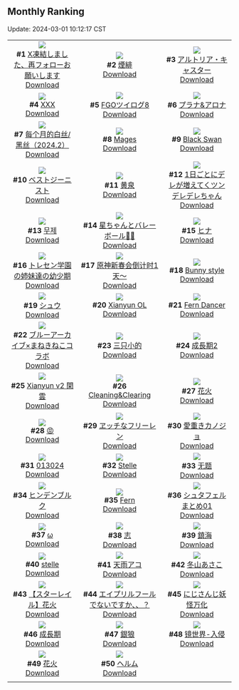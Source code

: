 ## Monthly Ranking
Update: 2024-03-01 10:12:17 CST

|      |      |      |
| :----: | :----: | :----: |
| ![](https://i.pixiv.re/c/240x480/img-master/img/2024/02/01/19/04/58/115670403_p0_master1200.jpg)<br>**#1** [X凍結しました、再フォローお願いします](https://www.pixiv.net/artworks/115670403)<br>[Download](https://i.pixiv.re/img-original/img/2024/02/01/19/04/58/115670403_p0.jpg) | ![](https://i.pixiv.re/c/240x480/img-master/img/2024/01/31/00/00/23/115624422_p0_master1200.jpg)<br>**#2** [煙緋](https://www.pixiv.net/artworks/115624422)<br>[Download](https://i.pixiv.re/img-original/img/2024/01/31/00/00/23/115624422_p0.jpg) | ![](https://i.pixiv.re/c/240x480/img-master/img/2024/02/01/01/07/06/115654627_p0_master1200.jpg)<br>**#3** [アルトリア・キャスター](https://www.pixiv.net/artworks/115654627)<br>[Download](https://i.pixiv.re/img-original/img/2024/02/01/01/07/06/115654627_p0.jpg) |
| ![](https://i.pixiv.re/c/240x480/img-master/img/2024/01/31/00/00/06/115624355_p0_master1200.jpg)<br>**#4** [XXX](https://www.pixiv.net/artworks/115624355)<br>[Download](https://i.pixiv.re/img-original/img/2024/01/31/00/00/06/115624355_p0.png) | ![](https://i.pixiv.re/c/240x480/img-master/img/2024/02/01/22/49/36/115677023_p0_master1200.jpg)<br>**#5** [FGOツイログ8](https://www.pixiv.net/artworks/115677023)<br>[Download](https://i.pixiv.re/img-original/img/2024/02/01/22/49/36/115677023_p0.jpg) | ![](https://i.pixiv.re/c/240x480/img-master/img/2024/01/31/00/01/04/115624537_p0_master1200.jpg)<br>**#6** [プラナ&アロナ](https://www.pixiv.net/artworks/115624537)<br>[Download](https://i.pixiv.re/img-original/img/2024/01/31/00/01/04/115624537_p0.jpg) |
| ![](https://i.pixiv.re/c/240x480/img-master/img/2024/02/01/21/45/26/115674948_p0_master1200.jpg)<br>**#7** [每个月的白丝/黑丝（2024.2）](https://www.pixiv.net/artworks/115674948)<br>[Download](https://i.pixiv.re/img-original/img/2024/02/01/21/45/26/115674948_p0.jpg) | ![](https://i.pixiv.re/c/240x480/img-master/img/2024/01/30/12/10/46/115608495_p0_master1200.jpg)<br>**#8** [Mages](https://www.pixiv.net/artworks/115608495)<br>[Download](https://i.pixiv.re/img-original/img/2024/01/30/12/10/46/115608495_p0.jpg) | ![](https://i.pixiv.re/c/240x480/img-master/img/2024/02/01/19/00/02/115670201_p0_master1200.jpg)<br>**#9** [Black Swan](https://www.pixiv.net/artworks/115670201)<br>[Download](https://i.pixiv.re/img-original/img/2024/02/01/19/00/02/115670201_p0.jpg) |
| ![](https://i.pixiv.re/c/240x480/img-master/img/2024/02/01/00/00/57/115652262_p0_master1200.jpg)<br>**#10** [ベストジーニスト](https://www.pixiv.net/artworks/115652262)<br>[Download](https://i.pixiv.re/img-original/img/2024/02/01/00/00/57/115652262_p0.jpg) | ![](https://i.pixiv.re/c/240x480/img-master/img/2024/02/02/00/01/11/115679391_p0_master1200.jpg)<br>**#11** [黄泉](https://www.pixiv.net/artworks/115679391)<br>[Download](https://i.pixiv.re/img-original/img/2024/02/02/00/01/11/115679391_p0.png) | ![](https://i.pixiv.re/c/240x480/img-master/img/2024/02/01/00/02/01/115652390_p0_master1200.jpg)<br>**#12** [1日ごとにデレが増えてくツンデレデレちゃん](https://www.pixiv.net/artworks/115652390)<br>[Download](https://i.pixiv.re/img-original/img/2024/02/01/00/02/01/115652390_p0.png) |
| ![](https://i.pixiv.re/c/240x480/img-master/img/2024/02/01/03/03/48/115656716_p0_master1200.jpg)<br>**#13** [무제](https://www.pixiv.net/artworks/115656716)<br>[Download](https://i.pixiv.re/img-original/img/2024/02/01/03/03/48/115656716_p0.png) | ![](https://i.pixiv.re/c/240x480/img-master/img/2024/02/01/03/40/26/115657120_p0_master1200.jpg)<br>**#14** [星ちゃんとバレーボール🌟🏐](https://www.pixiv.net/artworks/115657120)<br>[Download](https://i.pixiv.re/img-original/img/2024/02/01/03/40/26/115657120_p0.jpg) | ![](https://i.pixiv.re/c/240x480/img-master/img/2024/02/01/20/26/17/115672521_p0_master1200.jpg)<br>**#15** [ヒナ](https://www.pixiv.net/artworks/115672521)<br>[Download](https://i.pixiv.re/img-original/img/2024/02/01/20/26/17/115672521_p0.png) |
| ![](https://i.pixiv.re/c/240x480/img-master/img/2024/02/01/06/46/37/115659013_p0_master1200.jpg)<br>**#16** [トレセン学園の姉妹達の幼少期](https://www.pixiv.net/artworks/115659013)<br>[Download](https://i.pixiv.re/img-original/img/2024/02/01/06/46/37/115659013_p0.jpg) | ![](https://i.pixiv.re/c/240x480/img-master/img/2024/02/01/22/12/03/115675831_p0_master1200.jpg)<br>**#17** [原神新春会倒计时1天～](https://www.pixiv.net/artworks/115675831)<br>[Download](https://i.pixiv.re/img-original/img/2024/02/01/22/12/03/115675831_p0.jpg) | ![](https://i.pixiv.re/c/240x480/img-master/img/2024/02/01/19/35/46/115671154_p0_master1200.jpg)<br>**#18** [Bunny style](https://www.pixiv.net/artworks/115671154)<br>[Download](https://i.pixiv.re/img-original/img/2024/02/01/19/35/46/115671154_p0.jpg) |
| ![](https://i.pixiv.re/c/240x480/img-master/img/2024/01/31/17/00/17/115639806_p0_master1200.jpg)<br>**#19** [シュウ](https://www.pixiv.net/artworks/115639806)<br>[Download](https://i.pixiv.re/img-original/img/2024/01/31/17/00/17/115639806_p0.jpg) | ![](https://i.pixiv.re/c/240x480/img-master/img/2024/01/31/20/00/28/115639172_p0_master1200.jpg)<br>**#20** [Xianyun OL](https://www.pixiv.net/artworks/115639172)<br>[Download](https://i.pixiv.re/img-original/img/2024/01/31/20/00/28/115639172_p0.jpg) | ![](https://i.pixiv.re/c/240x480/img-master/img/2024/01/30/03/28/25/115602370_p0_master1200.jpg)<br>**#21** [Fern  Dancer](https://www.pixiv.net/artworks/115602370)<br>[Download](https://i.pixiv.re/img-original/img/2024/01/30/03/28/25/115602370_p0.jpg) |
| ![](https://i.pixiv.re/c/240x480/img-master/img/2024/02/01/13/43/40/115664542_p0_master1200.jpg)<br>**#22** [ブルーアーカイブ×まねきねこコラボ](https://www.pixiv.net/artworks/115664542)<br>[Download](https://i.pixiv.re/img-original/img/2024/02/01/13/43/40/115664542_p0.png) | ![](https://i.pixiv.re/c/240x480/img-master/img/2024/02/01/00/50/18/115654142_p0_master1200.jpg)<br>**#23** [三只小的](https://www.pixiv.net/artworks/115654142)<br>[Download](https://i.pixiv.re/img-original/img/2024/02/01/00/50/18/115654142_p0.png) | ![](https://i.pixiv.re/c/240x480/img-master/img/2024/01/31/01/27/06/115627021_p0_master1200.jpg)<br>**#24** [成長期2](https://www.pixiv.net/artworks/115627021)<br>[Download](https://i.pixiv.re/img-original/img/2024/01/31/01/27/06/115627021_p0.jpg) |
| ![](https://i.pixiv.re/c/240x480/img-master/img/2024/02/01/03/25/29/115656981_p0_master1200.jpg)<br>**#25** [Xianyun v2 閑雲](https://www.pixiv.net/artworks/115656981)<br>[Download](https://i.pixiv.re/img-original/img/2024/02/01/03/25/29/115656981_p0.jpg) | ![](https://i.pixiv.re/c/240x480/img-master/img/2024/01/30/00/01/27/115597934_p0_master1200.jpg)<br>**#26** [Cleaning&Clearing](https://www.pixiv.net/artworks/115597934)<br>[Download](https://i.pixiv.re/img-original/img/2024/01/30/00/01/27/115597934_p0.png) | ![](https://i.pixiv.re/c/240x480/img-master/img/2024/02/01/16/04/24/115666552_p0_master1200.jpg)<br>**#27** [花火](https://www.pixiv.net/artworks/115666552)<br>[Download](https://i.pixiv.re/img-original/img/2024/02/01/16/04/24/115666552_p0.png) |
| ![](https://i.pixiv.re/c/240x480/img-master/img/2024/01/31/07/38/45/115631898_p0_master1200.jpg)<br>**#28** [😡](https://www.pixiv.net/artworks/115631898)<br>[Download](https://i.pixiv.re/img-original/img/2024/01/31/07/38/45/115631898_p0.jpg) | ![](https://i.pixiv.re/c/240x480/img-master/img/2024/02/02/18/00/18/115695887_p0_master1200.jpg)<br>**#29** [ヱッチなフリーレン](https://www.pixiv.net/artworks/115695887)<br>[Download](https://i.pixiv.re/img-original/img/2024/02/02/18/00/18/115695887_p0.jpg) | ![](https://i.pixiv.re/c/240x480/img-master/img/2024/02/01/18/24/19/115669338_p0_master1200.jpg)<br>**#30** [愛重きカノジョ](https://www.pixiv.net/artworks/115669338)<br>[Download](https://i.pixiv.re/img-original/img/2024/02/01/18/24/19/115669338_p0.jpg) |
| ![](https://i.pixiv.re/c/240x480/img-master/img/2024/01/30/17/23/23/115613184_p0_master1200.jpg)<br>**#31** [013024](https://www.pixiv.net/artworks/115613184)<br>[Download](https://i.pixiv.re/img-original/img/2024/01/30/17/23/23/115613184_p0.jpg) | ![](https://i.pixiv.re/c/240x480/img-master/img/2024/01/31/18/03/56/115641238_p0_master1200.jpg)<br>**#32** [Stelle](https://www.pixiv.net/artworks/115641238)<br>[Download](https://i.pixiv.re/img-original/img/2024/01/31/18/03/56/115641238_p0.jpg) | ![](https://i.pixiv.re/c/240x480/img-master/img/2024/01/31/21/14/33/115646482_p0_master1200.jpg)<br>**#33** [无题](https://www.pixiv.net/artworks/115646482)<br>[Download](https://i.pixiv.re/img-original/img/2024/01/31/21/14/33/115646482_p0.png) |
| ![](https://i.pixiv.re/c/240x480/img-master/img/2024/02/02/11/11/09/115616258_p0_master1200.jpg)<br>**#34** [ヒンデンブルク](https://www.pixiv.net/artworks/115616258)<br>[Download](https://i.pixiv.re/img-original/img/2024/02/02/11/11/09/115616258_p0.png) | ![](https://i.pixiv.re/c/240x480/img-master/img/2024/02/01/19/31/35/115671071_p0_master1200.jpg)<br>**#35** [Fern](https://www.pixiv.net/artworks/115671071)<br>[Download](https://i.pixiv.re/img-original/img/2024/02/01/19/31/35/115671071_p0.jpg) | ![](https://i.pixiv.re/c/240x480/img-master/img/2024/02/01/00/22/09/115653283_p0_master1200.jpg)<br>**#36** [シュタフェルまとめ01](https://www.pixiv.net/artworks/115653283)<br>[Download](https://i.pixiv.re/img-original/img/2024/02/01/00/22/09/115653283_p0.jpg) |
| ![](https://i.pixiv.re/c/240x480/img-master/img/2024/02/02/01/10/13/115681484_p0_master1200.jpg)<br>**#37** [ω](https://www.pixiv.net/artworks/115681484)<br>[Download](https://i.pixiv.re/img-original/img/2024/02/02/01/10/13/115681484_p0.jpg) | ![](https://i.pixiv.re/c/240x480/img-master/img/2024/02/01/00/04/35/115652575_p0_master1200.jpg)<br>**#38** [志](https://www.pixiv.net/artworks/115652575)<br>[Download](https://i.pixiv.re/img-original/img/2024/02/01/00/04/35/115652575_p0.jpg) | ![](https://i.pixiv.re/c/240x480/img-master/img/2024/01/31/23/22/24/115644503_p0_master1200.jpg)<br>**#39** [鎮海](https://www.pixiv.net/artworks/115644503)<br>[Download](https://i.pixiv.re/img-original/img/2024/01/31/23/22/24/115644503_p0.jpg) |
| ![](https://i.pixiv.re/c/240x480/img-master/img/2024/01/31/00/14/55/115625206_p0_master1200.jpg)<br>**#40** [stelle](https://www.pixiv.net/artworks/115625206)<br>[Download](https://i.pixiv.re/img-original/img/2024/01/31/00/14/55/115625206_p0.jpg) | ![](https://i.pixiv.re/c/240x480/img-master/img/2024/01/31/18/18/38/115641539_p0_master1200.jpg)<br>**#41** [天雨アコ](https://www.pixiv.net/artworks/115641539)<br>[Download](https://i.pixiv.re/img-original/img/2024/01/31/18/18/38/115641539_p0.png) | ![](https://i.pixiv.re/c/240x480/img-master/img/2024/02/02/10/00/00/115687978_p0_master1200.jpg)<br>**#42** [冬山あさこ](https://www.pixiv.net/artworks/115687978)<br>[Download](https://i.pixiv.re/img-original/img/2024/02/02/10/00/00/115687978_p0.png) |
| ![](https://i.pixiv.re/c/240x480/img-master/img/2024/02/03/11/01/29/115714785_p0_master1200.jpg)<br>**#43** [【スターレイル】花火](https://www.pixiv.net/artworks/115714785)<br>[Download](https://i.pixiv.re/img-original/img/2024/02/03/11/01/29/115714785_p0.png) | ![](https://i.pixiv.re/c/240x480/img-master/img/2024/02/01/14/42/21/115665383_p0_master1200.jpg)<br>**#44** [エイプリルフールでないですか、、？](https://www.pixiv.net/artworks/115665383)<br>[Download](https://i.pixiv.re/img-original/img/2024/02/01/14/42/21/115665383_p0.jpg) | ![](https://i.pixiv.re/c/240x480/img-master/img/2024/02/01/22/21/07/115676106_p0_master1200.jpg)<br>**#45** [にじさんじ妖怪万化](https://www.pixiv.net/artworks/115676106)<br>[Download](https://i.pixiv.re/img-original/img/2024/02/01/22/21/07/115676106_p0.png) |
| ![](https://i.pixiv.re/c/240x480/img-master/img/2024/01/30/02/50/37/115601882_p0_master1200.jpg)<br>**#46** [成長期](https://www.pixiv.net/artworks/115601882)<br>[Download](https://i.pixiv.re/img-original/img/2024/01/30/02/50/37/115601882_p0.png) | ![](https://i.pixiv.re/c/240x480/img-master/img/2024/02/02/00/00/45/115679325_p0_master1200.jpg)<br>**#47** [銀狼](https://www.pixiv.net/artworks/115679325)<br>[Download](https://i.pixiv.re/img-original/img/2024/02/02/00/00/45/115679325_p0.jpg) | ![](https://i.pixiv.re/c/240x480/img-master/img/2024/02/01/00/00/10/115652133_p0_master1200.jpg)<br>**#48** [镜世界-入侵](https://www.pixiv.net/artworks/115652133)<br>[Download](https://i.pixiv.re/img-original/img/2024/02/01/00/00/10/115652133_p0.png) |
| ![](https://i.pixiv.re/c/240x480/img-master/img/2024/02/03/18/56/49/115727998_p0_master1200.jpg)<br>**#49** [花火](https://www.pixiv.net/artworks/115727998)<br>[Download](https://i.pixiv.re/img-original/img/2024/02/03/18/56/49/115727998_p0.png) | ![](https://i.pixiv.re/c/240x480/img-master/img/2024/02/03/00/00/54/115706740_p0_master1200.jpg)<br>**#50** [ヘルム](https://www.pixiv.net/artworks/115706740)<br>[Download](https://i.pixiv.re/img-original/img/2024/02/03/00/00/54/115706740_p0.jpg) |
|      |
